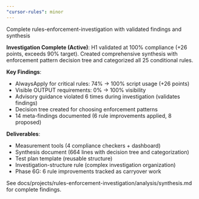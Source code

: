 ```yaml
---
"cursor-rules": minor
---
```


Complete rules-enforcement-investigation with validated findings and synthesis

**Investigation Complete (Active)**: H1 validated at 100% compliance (+26 points, exceeds 90% target). Created comprehensive synthesis with enforcement pattern decision tree and categorized all 25 conditional rules.

**Key Findings**:
- AlwaysApply for critical rules: 74% → 100% script usage (+26 points)
- Visible OUTPUT requirements: 0% → 100% visibility  
- Advisory guidance violated 6 times during investigation (validates findings)
- Decision tree created for choosing enforcement patterns
- 14 meta-findings documented (6 rule improvements applied, 8 proposed)

**Deliverables**:
- Measurement tools (4 compliance checkers + dashboard)
- Synthesis document (664 lines with decision tree and categorization)
- Test plan template (reusable structure)
- Investigation-structure rule (complex investigation organization)
- Phase 6G: 6 rule improvements tracked as carryover work

See docs/projects/rules-enforcement-investigation/analysis/synthesis.md for complete findings.

